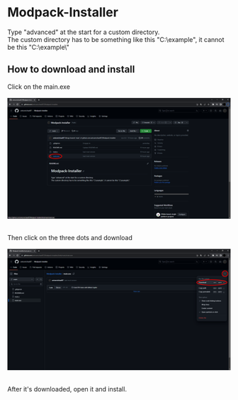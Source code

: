# Modpack-Installer

Type "advanced" at the start for a custom directory. <br>
The custom directory has to be something like this "C:\example", it cannot be this "C:\example\\" <br>

## How to download and install

Click on the main.exe <br> <br>
<img src="img1.png"/> <br> <br>

Then click on the three dots and download <br> <br>
<img src="img2.png"/> <br> <br>

After it's downloaded, open it and install.
